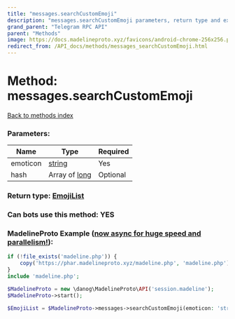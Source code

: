```yaml
---
title: "messages.searchCustomEmoji"
description: "messages.searchCustomEmoji parameters, return type and example"
grand_parent: "Telegram RPC API"
parent: "Methods"
image: https://docs.madelineproto.xyz/favicons/android-chrome-256x256.png
redirect_from: /API_docs/methods/messages_searchCustomEmoji.html
---
```

# Method: messages.searchCustomEmoji
[Back to methods index](index.html)



### Parameters:

| Name     |    Type       | Required |
|----------|---------------|----------|
|emoticon|[string](/API_docs/types/string.html) | Yes|
|hash|Array of [long](/API_docs/types/long.html) | Optional|


### Return type: [EmojiList](/API_docs/types/EmojiList.html)

### Can bots use this method: **YES**


### MadelineProto Example ([now async for huge speed and parallelism!](https://docs.madelineproto.xyz/docs/ASYNC.html)):


```php
if (!file_exists('madeline.php')) {
    copy('https://phar.madelineproto.xyz/madeline.php', 'madeline.php');
}
include 'madeline.php';

$MadelineProto = new \danog\MadelineProto\API('session.madeline');
$MadelineProto->start();

$EmojiList = $MadelineProto->messages->searchCustomEmoji(emoticon: 'string', hash: [long, long], );
```

